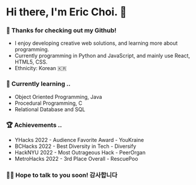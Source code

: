 # Hi there, I'm Eric Choi. 👋
### :sloth: Thanks for checking out my Github!
- I enjoy developing creative web solutions, and learning more about programming.
- Currently programming in Python and JavaScript, and mainly use React, HTML5, CSS.
- Ethnicity: Korean :kr:	

### :book: Currently learning .. 
- Object Oriented Programming, Java
- Procedural Programming, C
- Relational Database and SQL

### :trophy: Achievements ..
- YHacks 2022 - Audience Favorite Award - YouKraine
- BCHacks 2022 - Best Diversity in Tech - Diversify
- HackNYU 2022 - Most Outrageous Hack - PeerOrgan
- MetroHacks 2022 - 3rd Place Overall - RescuePoo

### :bowing_man: Hope to talk to you soon! 감사합니다


<!--
**pidgeonforlife/pidgeonforlife** is a ✨ _special_ ✨ repository because its `README.md` (this file) appears on your GitHub profile.

Here are some ideas to get you started:

- 🔭 I’m currently working on ...
- 🌱 I’m currently learning ...
- 👯 I’m looking to collaborate on ...
- 🤔 I’m looking for help with ...
- 💬 Ask me about ...
- 📫 How to reach me: ...
- 😄 Pronouns: ...
- ⚡ Fun fact: ...
-->
